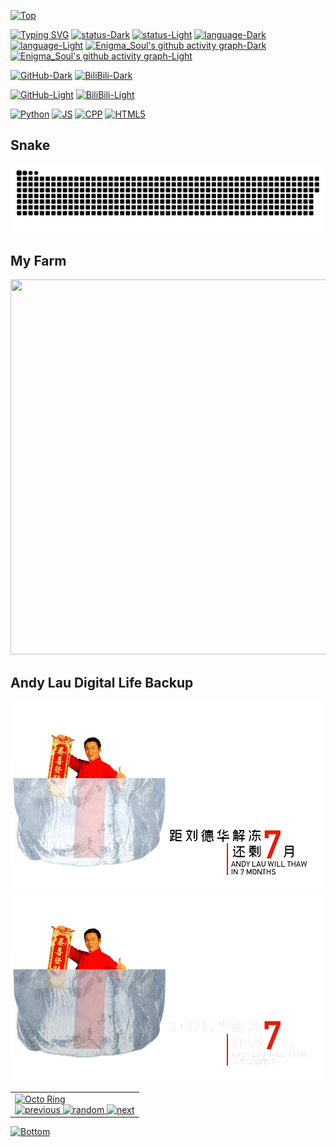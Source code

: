 [![Top](https://capsule-render.vercel.app/api?type=waving&color=timeGradient&height=300&&section=header&text=HI%20THERE&fontSize=90&fontAlign=50&fontAlignY=30&desc=I'm%20Enigma_Soul&descAlign=50&descSize=30&descAlignY=60&animation=twinkling)](https://github.com/Enigma-Soul)


[![Typing SVG](https://readme-typing-svg.demolab.com?font=Fira+Code&size=115&duration=1500&pause=1000&color=1E8AF7&center=true&vCenter=true&width=1000&height=300&lines=Open+Source;%E5%BC%80+%E6%BA%90;%D0%9E%D0%9F%D0%9E;%D9%85%D8%B5%D8%AF%D8%B1+%D9%85%D9%81%D8%AA%D9%88%D8%AD;C%C3%B3digo+Abierto)](https://github.com/Enigma-Soul)
[![status-Dark](https://github-readme-stats.vercel.app/api?username=Enigma-Soul&show_icons=true&theme=highcontrast)](https://github.com/Enigma-Soul#gh-dark-mode-only)
[![status-Light](https://github-readme-stats.vercel.app/api?username=Enigma-Soul&show_icons=true&theme=)](https://github.com/Enigma-Soul#gh-light-mode-only)
[![language-Dark](https://github-readme-stats.vercel.app/api/top-langs/?username=Enigma-Soul&theme=highcontrast&layout=compact)](https://github.com/Enigma-Soul#gh-dark-mode-only)
[![language-Light](https://github-readme-stats.vercel.app/api/top-langs/?username=Enigma-Soul&theme=&layout=compact)](https://github.com/Enigma-Soul#gh-light-mode-only)
[![Enigma_Soul's github activity graph-Dark](https://github-readme-activity-graph.vercel.app/graph?username=Enigma-Soul&theme=high-contrast)](https://github.com/Enigma-Soul#gh-dark-mode-only)
[![Enigma_Soul's github activity graph-Light](https://github-readme-activity-graph.vercel.app/graph?username=Enigma-Soul&theme=github-compact&line=000000&point=000000)](https://github.com/Enigma-Soul#gh-light-mode-only)


[![GitHub-Dark](https://stats.justsong.cn/api/github?username=Enigma-Soul&theme=highcontrast)](https://github.com/Enigma-Soul#gh-dark-mode-only)
[![BiliBili-Dark](https://stats.justsong.cn/api/bilibili/?id=3493258967648353&theme=highcontrast)](https://space.bilibili.com/#gh-dark-mode-only)

[![GitHub-Light](https://stats.justsong.cn/api/github?username=Enigma-Soul&theme=light)](https://github.com/Enigma-Soul#gh-light-mode-only)
[![BiliBili-Light](https://stats.justsong.cn/api/bilibili/?id=3493258967648353&theme=light)](https://space.bilibili.com/#gh-light-mode-only)


[//]: # (More Future)

[//]: # (Language:)
[![Python](https://img.shields.io/badge/%20-_Python-%233776AB?logo=python&logoColor=%23FFFFFF)](https://github.com/Enigma-Soul)
[![JS](https://img.shields.io/badge/%20-_Javascript-%23F7DF1E?logo=javascript&logoColor=%23FFFFFF)](https://github.com/Enigma-Soul)
[![CPP](https://img.shields.io/badge/%20-_C%2B%2B-%2300599C?logo=cplusplus&logoColor=%23FFFFFF)](https://github.com/Enigma-Soul)
[![HTML5](https://img.shields.io/badge/%20-_HTML-%23E34F26?logo=html5&logoColor=%23FFFFFF)](https://github.com/Enigma-Soul)







## Snake

<picture>
  <source media="(prefers-color-scheme: dark)" srcset="https://raw.githubusercontent.com/Enigma-Soul/Enigma-Soul/output/github-snake-dark.svg" />
  <source media="(prefers-color-scheme: light)" srcset="https://raw.githubusercontent.com/Enigma-Soul/Enigma-Soul/output/github-snake.svg" />
  <img alt="github-snake" src="https://raw.githubusercontent.com/Enigma-Soul/Enigma-Soul/output/github-snake.svg" />
</picture>

## My Farm

<a href="https://github.com/Enigma-Soul/Enigma-Soul">
<img
  src="https://render.gitanimals.org/farms/Enigma-Soul"
  width="1000"
  height="600"
/>
</a>

## Andy Lau Digital Life Backup

[![light](https://raw.githubusercontent.com/Enigma-Soul/andy-thawing/output/light.png)](https://github.com/Enigma-Soul#gh-light-mode-only)
[![dark](https://raw.githubusercontent.com/Enigma-Soul/andy-thawing/output/dark.png)](https://github.com/Enigma-Soul#gh-dark-mode-only)



<table>
    <tbody>
    <tr>
        <td>
            <a href="https://octo-ring.com/">
                <img src="https://raw.githubusercontent.com/Enigma-Soul/Enigma-Soul/main/top.png" width="100%" 
                     alt="Octo Ring" align="top">
            </a>
            <br>
            <a href="https://octo-ring.com/p/Enigma-Soul/prev">
                <img src="https://raw.githubusercontent.com/Enigma-Soul/Enigma-Soul/main/prev.png" width="100%" alt="previous"
                align="top" title="previous profile">
            </a>
            <a href="https://octo-ring.com/p/Enigma-Soul/random">
                <img src="https://raw.githubusercontent.com/Enigma-Soul/Enigma-Soul/main/ram.png" width="100%" alt="random"
                align="top" title="random profile">
            </a>
            <a href="https://octo-ring.com/p/Enigma-Soul/next">
                <img src="https://raw.githubusercontent.com/Enigma-Soul/Enigma-Soul/main/next.png" width="100%" alt="next"
                align="top" title="next profile">
            </a>
            <br>
        </td>
    </tr>
    </tbody>
</table>


[![Bottom](https://capsule-render.vercel.app/api?type=waving&color=timeGradient&height=300&&section=footer&text=GOOD-BYE&fontSize=90&fontAlign=50&fontAlignY=30&desc=Hope%20your%20program%20is%20bug-free&descAlign=50&descSize=30&descAlignY=60&animation=twinkling)](https://github.com/Enigma-Soul)
